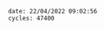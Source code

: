 

                date: 22/04/2022 09:02:56
                cycles: 47400

                         